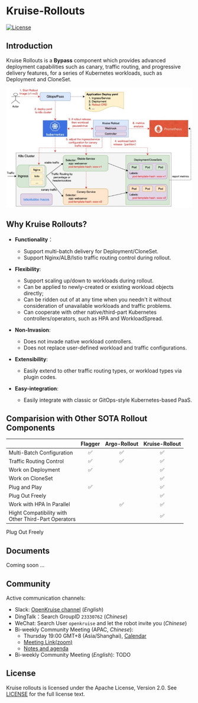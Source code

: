 # Kruise-Rollouts
[![License](https://img.shields.io/badge/license-Apache%202-4EB1BA.svg)](https://www.apache.org/licenses/LICENSE-2.0.html)

## Introduction

Kruise Rollouts is a **Bypass** component which provides advanced deployment capabilities such as canary, traffic routing, and progressive delivery features, for a series of Kubernetes workloads, such as Deployment and CloneSet.

![arch](docs/images/rollout-arch.jpg)

## Why Kruise Rollouts?
- **Functionality**：
    - Support multi-batch delivery for Deployment/CloneSet.
    - Support Nginx/ALB/Istio traffic routing control during rollout.

- **Flexibility**:
    - Support scaling up/down to workloads during rollout.
    - Can be applied to newly-created or existing workload objects directly;
    - Can be ridden out of at any time when you needn't it without consideration of unavailable workloads and traffic problems.
    - Can cooperate with other native/third-part Kubernetes controllers/operators, such as HPA and WorkloadSpread.

- **Non-Invasion**:
    - Does not invade native workload controllers.
    - Does not replace user-defined workload and traffic configurations.

- **Extensibility**:
    - Easily extend to other traffic routing types, or workload types via plugin codes.

- **Easy-integration**:
    - Easily integrate with classic or GitOps-style Kubernetes-based PaaS.

## Comparision with Other SOTA Rollout Components

|         | Flagger     | Argo-Rollout     |  Kruise-Rollout|
| ---------- | :-----------:  | :-----------: |  :-----------: |
| Multi-Batch Configuration    |✅ | ✅ |  ✅  | 
| Traffic Routing Control      |✅ | ✅ |  ✅  |
| Work on Deployment           |✅ |    |  ✅  |
| Work on CloneSet             |   |    |  ✅  |
| Plug and Play                |✅ |    |  ✅  |
| Plug Out Freely              |   |    |  ✅  |
| Work with HPA In Parallel    |   | ✅ |  ✅  |
| Hight Compatibility with <br> Other Third-Part Operators| | |  ✅   |

Plug Out Freely
## Documents
Coming soon ...

## Community

Active communication channels:

- Slack: [OpenKruise channel](https://kubernetes.slack.com/channels/openkruise) (*English*)
- DingTalk：Search GroupID `23330762` (*Chinese*)
- WeChat: Search User `openkruise` and let the robot invite you (*Chinese*)
- Bi-weekly Community Meeting (APAC, *Chinese*):
  - Thursday 19:00 GMT+8 (Asia/Shanghai), [Calendar](https://calendar.google.com/calendar/u/2?cid=MjdtbDZucXA2bjVpNTFyYTNpazV2dW8ybHNAZ3JvdXAuY2FsZW5kYXIuZ29vZ2xlLmNvbQ)
  - [Meeting Link(zoom)](https://us02web.zoom.us/j/87059136652?pwd=NlI4UThFWXVRZkxIU0dtR1NINncrQT09)
  - [Notes and agenda](https://shimo.im/docs/gXqmeQOYBehZ4vqo)
- Bi-weekly Community Meeting (*English*): TODO

## License

Kruise rollouts is licensed under the Apache License, Version 2.0. See [LICENSE](./LICENSE.md) for the full license text. 

